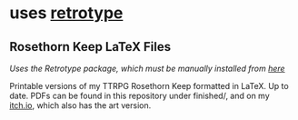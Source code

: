 uses [retrotype](https://github.com/Vladar4/retrotype)
=======
## Rosethorn Keep LaTeX Files

*Uses the Retrotype package, which must be manually installed from [here](https://github.com/Vladar4/retrotype)*

Printable versions of my TTRPG Rosethorn Keep formatted in LaTeX. Up to date.
PDFs can be found in this repository under finished/, and on my [itch.io](https://selkie.itch.io/rosethorn-keep), which also has the art version.
